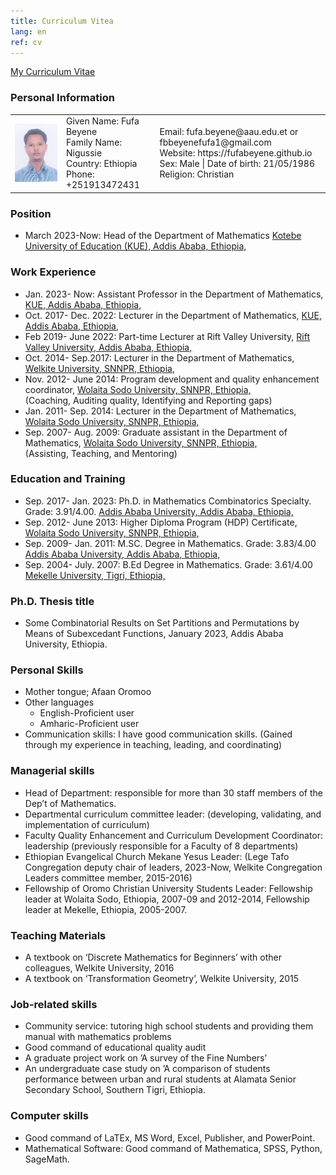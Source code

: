 ```yaml
---
title: Curriculum Vitea
lang: en
ref: cv
---
```


<!-- <img style="float: right;" src="FB.jpg" title="Me in 2023, Ethiopia."> -->
 
[My Curriculum Vitae](CV_FUFA_BEYENE.pdf)

### Personal Information

<table>
<tr>
<td>
<img style="float: left;" src="FB.jpg" width="200">
</td>
<td>
Given Name: Fufa Beyene <br/>
Family Name: Nigussie <br/>
Country: Ethiopia <br/>
Phone: +251913472431
  </td>
<td>
 Email: fufa.beyene@aau.edu.et or fbbeyenefufa1@gmail.com <br/>
Website: https://fufabeyene.github.io <br/>
Sex: Male | Date of birth: 21/05/1986 <br/>
Religion: Christian
   </td>
</tr>
</table>
  
### Position

- March 2023-Now: Head of the Department of Mathematics
[Kotebe University of Education (KUE), Addis Ababa, Ethiopia,](www.kue.edu.et)

### Work Experience

- Jan. 2023- Now: Assistant Professor in the Department of Mathematics, [KUE, Addis Ababa, Ethiopia,](www.kue.edu.et) <br/>
- Oct. 2017- Dec. 2022: Lecturer in the Department of Mathematics, [KUE, Addis Ababa, Ethiopia,](www.kue.edu.et) <br/>
- Feb 2019- June 2022: Part-time Lecturer at Rift Valley University, [Rift Valley University, Addis Ababa, Ethiopia,](www.rvu.edu.et) <br/>
- Oct. 2014- Sep.2017: Lecturer in the Department of Mathematics, [Welkite University, SNNPR, Ethiopia,](www.wku.edu.et) <br/>
- Nov. 2012- June 2014: Program development and quality enhancement coordinator, [Wolaita Sodo University, SNNPR, Ethiopia,](www.wsu.edu.et) <br/>
                      (Coaching, Auditing quality, Identifying and Reporting gaps) <br/>
- Jan. 2011- Sep. 2014: Lecturer in the Department of Mathematics, [Wolaita Sodo University, SNNPR, Ethiopia,](www.wsu.edu.et) <br/>
- Sep. 2007- Aug. 2009: Graduate assistant in the Department of Mathematics, [Wolaita Sodo University, SNNPR, Ethiopia,](www.wsu.edu.et) <br/>
                      (Assisting, Teaching, and Mentoring) <br/>

### Education and Training

- Sep. 2017- Jan. 2023: Ph.D. in Mathematics Combinatorics Specialty. Grade: 3.91/4.00. [Addis Ababa University, Addis Ababa, Ethiopia,](www.aau.edu.et) <br/>
- Sep. 2012- June 2013: Higher Diploma Program (HDP) Certificate, [Wolaita Sodo University, SNNPR, Ethiopia,](www.wsu.edu.et)  <br/>
- Sep. 2009- Jan. 2011: M.SC. Degree in Mathematics. Grade: 3.83/4.00 [Addis Ababa University, Addis Ababa, Ethiopia,](www.aau.edu.et) <br/>
- Sep. 2004- July. 2007: B.Ed Degree in Mathematics. Grade: 3.61/4.00 [Mekelle University, Tigri, Ethiopia,](www.mu.edu.et)  <br/>

### Ph.D. Thesis title

- Some Combinatorial Results on Set Partitions and Permutations by Means of Subexcedant
Functions, January 2023, Addis Ababa University, Ethiopia.

### Personal Skills

- Mother tongue; Afaan Oromoo <br/>
- Other languages <br/>
  - English-Proficient user <br/>
  - Amharic-Proficient user <br/>
- Communication skills: I have good communication skills. (Gained through my experience in teaching, leading, and coordinating) <br/>

### Managerial skills

- Head of Department: responsible for more than 30 staff members of the Dep’t of Mathematics. <br/>
- Departmental curriculum committee leader: (developing, validating, and implementation of curriculum) <br/>
- Faculty Quality Enhancement and Curriculum Development Coordinator: leadership (previously responsible for a Faculty of 8 departments) <br/>
- Ethiopian Evangelical Church Mekane Yesus Leader: (Lege Tafo Congregation deputy chair of leaders, 2023-Now, 
Welkite Congregation Leaders committee member, 2015-2016) <br/>
- Fellowship of Oromo Christian University Students Leader: Fellowship leader at Wolaita Sodo, Ethiopia, 2007-09 and 2012-2014, Fellowship leader at Mekelle, Ethiopia, 2005-2007.
  
### Teaching Materials

- A textbook on ‘Discrete Mathematics for Beginners’ with other colleagues, Welkite University, 2016 <br/>
- A textbook on ‘Transformation Geometry’, Welkite University, 2015
  
### Job-related skills

- Community service: tutoring high school students and providing them manual with mathematics problems <br/>
- Good command of educational quality audit <br/>
- A graduate project work on ’A survey of the Fine Numbers’ <br/>
- An undergraduate case study on ’A comparison of students performance between urban and rural students at Alamata Senior Secondary School, Southern Tigri, Ethiopia.
  
### Computer skills

- Good command of LaTEx, MS Word, Excel, Publisher, and PowerPoint. <br/>
- Mathematical Software: Good command of Mathematica, SPSS, Python, SageMath.
